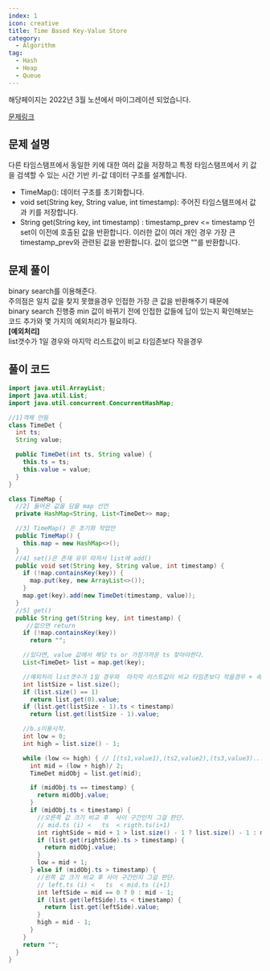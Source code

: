 ```yaml
---
index: 1
icon: creative
title: Time Based Key-Value Store
category:
  - Algorithm
tag:
  - Hash
  - Heap
  - Queue
---
```


해당페이지는 2022년 3월 노션에서 마이그레이션 되었습니다.

[문제링크](https://leetcode.com/problems/time-based-key-value-store/)

## 문제 설명

다른 타임스탬프에서 동일한 키에 대한 여러 값을 저장하고 특정 타임스탬프에서 키 값을 검색할 수 있는 시간 기반 키-값 데이터 구조를 설계합니다.

- TimeMap(): 데이터 구조를 초기화합니다.
- void set(String key, String value, int timestamp): 주어진 타임스탬프에서 값과 키를 저장합니다.
- String get(String key, int timestamp) : timestamp_prev <= timestamp 인 set이 이전에 호출된 값을 반환합니다. 이러한 값이 여러 개인 경우 가장 큰 timestamp_prev와 관련된 값을 반환합니다. 값이 없으면 ""를 반환합니다.

## 문제 풀이

binary search를 이용해준다.  
주의점은 일치 값을 찾지 못했을경우 인접한 가장 큰 값을 반환해주기 때문에  
binary search 진행중 min 값이 바뀌기 전에 인접한 값들에 답이 있는지 확인해보는  
코드 추가와 몇 가지의 예외처리가 필요하다.  
**[예외처리]**  
list갯수가 1일 경우와 마지막 리스트값이 비교 타임존보다 작을경우

## 풀이 코드

```java
import java.util.ArrayList;
import java.util.List;
import java.util.concurrent.ConcurrentHashMap;

//1]객체 만듬
class TimeDet {
  int ts;
  String value;

  public TimeDet(int ts, String value) {
    this.ts = ts;
    this.value = value;
  }
}

class TimeMap {
  //2] 들어온 값을 담을 map 선언
  private HashMap<String, List<TimeDet>> map;

  //3] TimeMap() 은 초기화 작업만
  public TimeMap() {
    this.map = new HashMap<>();
  }
  //4] set()은 존재 유무 따져서 list에 add()
  public void set(String key, String value, int timestamp) {
    if (!map.containsKey(key)) {
      map.put(key, new ArrayList<>());
    }
    map.get(key).add(new TimeDet(timestamp, value));
  }
  //5] get()
  public String get(String key, int timestamp) {
     //없으면 return
    if (!map.containsKey(key))
      return "";

    //있다면, value 값에서 해당 ts or 가장가까운 ts 찾아야한다.
    List<TimeDet> list = map.get(key);

    //예외처리 list갯수가 1일 경우와  마지막 리스트값이 비교 타임존보다 작을경우 + 속도면에서도 좋음
    int listSize = list.size();
    if (list.size() == 1)
      return list.get(0).value;
    if (list.get(listSize - 1).ts < timestamp)
      return list.get(listSize - 1).value;

    //b.s이용시작.
    int low = 0;
    int high = list.size() - 1;

    while (low <= high) { // [(ts1,value1),(ts2,value2),(ts3,value3).....] 들어온 ts 같거나 가장 큰 값
      int mid = (low + high)/ 2;
      TimeDet midObj = list.get(mid);

      if (midObj.ts == timestamp) {
        return midObj.value;
      }
      if (midObj.ts < timestamp) {
        //오른쪽 값 크기 비교 후  사이 구간인지 그걸 판단.
        // mid.ts (i) <   ts  < rigth.ts(i+1)
        int rightSide = mid + 1 > list.size() - 1 ? list.size() - 1 : mid + 1;
        if (list.get(rightSide).ts > timestamp) {
          return midObj.value;
        }
        low = mid + 1;
      } else if (midObj.ts > timestamp) {
        //왼쪽 값 크기 비교 후 사이 구간인지 그걸 판단.
        // left.ts (i) <   ts  < mid.ts (i+1)
        int leftSide = mid == 0 ? 0 : mid - 1;
        if (list.get(leftSide).ts < timestamp) {
          return list.get(leftSide).value;
        }
        high = mid - 1;
      }
    }
    return "";
  }
}
```
